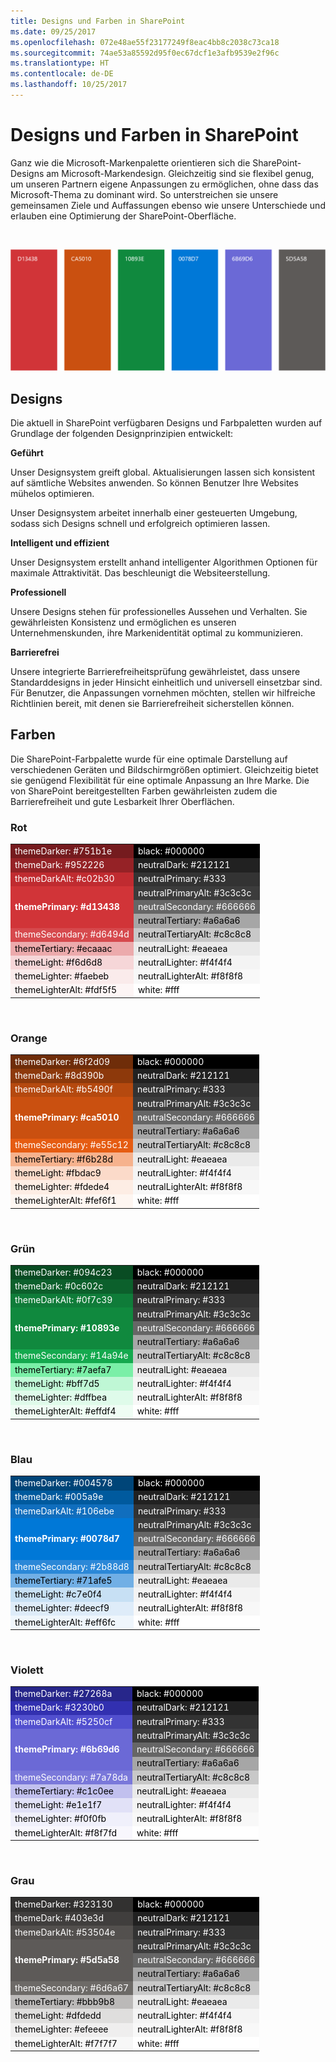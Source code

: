 ```yaml
---
title: Designs und Farben in SharePoint
ms.date: 09/25/2017
ms.openlocfilehash: 072e48ae55f23177249f8eac4bb8c2038c73ca18
ms.sourcegitcommit: 74ae53a85592d95f0ec67dcf1e3afb9539e2f96c
ms.translationtype: HT
ms.contentlocale: de-DE
ms.lasthandoff: 10/25/2017
---
```

# <a name="sharepoint-themes-and-colors"></a>Designs und Farben in SharePoint

Ganz wie die Microsoft-Markenpalette orientieren sich die SharePoint-Designs am Microsoft-Markendesign. Gleichzeitig sind sie flexibel genug, um unseren Partnern eigene Anpassungen zu ermöglichen, ohne dass das Microsoft-Thema zu dominant wird. So unterstreichen sie unsere gemeinsamen Ziele und Auffassungen ebenso wie unsere Unterschiede und erlauben eine Optimierung der SharePoint-Oberfläche.

<br/>

![SharePoint-Farbpalette: Rot (D13438), Orange (CA5010), Grün (10893E), Blau (0078D7), Lila (6B69D6) und Grau (5D5A5B) ](../images/design-theme-colors.png)

## <a name="themes"></a>Designs

Die aktuell in SharePoint verfügbaren Designs und Farbpaletten wurden auf Grundlage der folgenden Designprinzipien entwickelt:

**Geführt**

Unser Designsystem greift global. Aktualisierungen lassen sich konsistent auf sämtliche Websites anwenden. So können Benutzer Ihre Websites mühelos optimieren.

Unser Designsystem arbeitet innerhalb einer gesteuerten Umgebung, sodass sich Designs schnell und erfolgreich optimieren lassen.

**Intelligent und effizient**

Unser Designsystem erstellt anhand intelligenter Algorithmen Optionen für maximale Attraktivität. Das beschleunigt die Websiteerstellung.

**Professionell**

Unsere Designs stehen für professionelles Aussehen und Verhalten. Sie gewährleisten Konsistenz und ermöglichen es unseren Unternehmenskunden, ihre Markenidentität optimal zu kommunizieren.

**Barrierefrei**

Unsere integrierte Barrierefreiheitsprüfung gewährleistet, dass unsere Standarddesigns in jeder Hinsicht einheitlich und universell einsetzbar sind. Für Benutzer, die Anpassungen vornehmen möchten, stellen wir hilfreiche Richtlinien bereit, mit denen sie Barrierefreiheit sicherstellen können.

## <a name="colors"></a>Farben

Die SharePoint-Farbpalette wurde für eine optimale Darstellung auf verschiedenen Geräten und Bildschirmgrößen optimiert. Gleichzeitig bietet sie genügend Flexibilität für eine optimale Anpassung an Ihre Marke. Die von SharePoint bereitgestellten Farben gewährleisten zudem die Barrierefreiheit und gute Lesbarkeit Ihrer Oberflächen.

### <a name="red"></a>Rot

<table>
<tr>
<td style="color:white; background-color:#751b1e">themeDarker: #751b1e</td>
<td style="color:white; background-color:#000000">black: #000000</td>
</tr>
<tr>
<td style="color:white; background-color:#952226">themeDark: #952226</td>
<td style="color:white; background-color:#212121">neutralDark: #212121</td>
</tr>
<tr>
<td style="color:white; background-color:#c02b30">themeDarkAlt: #c02b30</td>
<td style="color:white; background-color:#333">neutralPrimary: #333</td>
</tr>
<tr>
<td rowspan="3" style="font-weight:bold; vertical-align:middle; color:white; background-color:#d13438">themePrimary: #d13438</td>
<td style="color:white; background-color:#3c3c3c">neutralPrimaryAlt: #3c3c3c</td>
</tr>
<tr>
<td style="color:white; background-color:#666666">neutralSecondary: #666666</td>
</tr>
<tr>
<td style="color:black; background-color:#a6a6a6">neutralTertiary: #a6a6a6</td>
</tr>
<tr>
<td style="color:white; background-color:#d6494d">themeSecondary: #d6494d</td>
<td style="color:black; background-color:#c8c8c8">neutralTertiaryAlt: #c8c8c8</td>
</tr>
<tr>
<td style="color:black; background-color:#ecaaac">themeTertiary: #ecaaac</td>
<td style="color:black; background-color:#eaeaea">neutralLight: #eaeaea</td>
</tr>
<tr>
<td style="color:black; background-color:#f6d6d8">themeLight: #f6d6d8</td>
<td style="color:black; background-color:#f4f4f4">neutralLighter: #f4f4f4</td></tr>
<tr>
<td style="color:black; background-color:#faebeb">themeLighter: #faebeb</td>
<td style="color:black; background-color:#f8f8f8">neutralLighterAlt: #f8f8f8</td>
</tr>
<tr>
<td style="color:black; background-color:#fdf5f5">themeLighterAlt: #fdf5f5</td>
<td style="color:black; background-color:#fff">white: #fff</td>
</tr>
</table>

<br/>

### <a name="orange"></a>Orange

<table>
<tr>
<td style="color:white; background-color:#6f2d09">themeDarker: #6f2d09</td>
<td style="color:white; background-color:#000000">black: #000000</td>
</tr>
<tr>
<td style="color:white; background-color:#8d390b">themeDark: #8d390b</td>
<td style="color:white; background-color:#212121">neutralDark: #212121</td>
</tr>
<tr>
<td style="color:white; background-color:#b5490f">themeDarkAlt: #b5490f</td>
<td style="color:white; background-color:#333">neutralPrimary: #333</td>
</tr>
<tr>
<td rowspan="3" style="font-weight:bold; vertical-align:middle; color:white; background-color:#ca5010">themePrimary: #ca5010</td>
<td style="color:white; background-color:#3c3c3c">neutralPrimaryAlt: #3c3c3c</td>
</tr>
<tr>
<td style="color:white; background-color:#666666">neutralSecondary: #666666</td>
</tr>
<tr>
<td style="color:black; background-color:#a6a6a6">neutralTertiary: #a6a6a6</td>
</tr>
<tr>
<td style="color:white; background-color:#e55c12">themeSecondary: #e55c12</td>
<td style="color:black; background-color:#c8c8c8">neutralTertiaryAlt: #c8c8c8</td>
</tr>
<tr>
<td style="color:black; background-color:#f6b28d">themeTertiary: #f6b28d</td>
<td style="color:black; background-color:#eaeaea">neutralLight: #eaeaea</td>
</tr>
<tr>
<td style="color:black; background-color:#fbdac9">themeLight: #fbdac9</td>
<td style="color:black; background-color:#f4f4f4">neutralLighter: #f4f4f4</td>
</tr>
<tr>
<td style="color:black; background-color:#fdede4">themeLighter: #fdede4</td>
<td style="color:black; background-color:#f8f8f8">neutralLighterAlt: #f8f8f8</td>
</tr>
<tr>
<td style="color:black; background-color:#fef6f1">themeLighterAlt: #fef6f1</td>
<td style="color:black; background-color:#fff">white: #fff</td>
</tr>
</table>

<br/>

### <a name="green"></a>Grün

<table>
<tr>
<td style="color:white; background-color:#094c23">themeDarker: #094c23</td>
<td style="color:white; background-color:#000000">black: #000000</td>
</tr>
<tr>
<td style="color:white; background-color:#0c602c">themeDark: #0c602c</td>
<td style="color:white; background-color:#212121">neutralDark: #212121</td>
</tr>
<tr>
<td style="color:white; background-color:#0f7c39">themeDarkAlt: #0f7c39</td>
<td style="color:white; background-color:#333">neutralPrimary: #333</td>
</tr>
<tr>
<td rowspan="3" style="font-weight:bold; vertical-align:middle; color:white; background-color:#10893e">themePrimary: #10893e</td>
<td style="color:white; background-color:#3c3c3c">neutralPrimaryAlt: #3c3c3c</td>
</tr>
<tr>
<td style="color:white; background-color:#666666">neutralSecondary: #666666</td>
</tr>
<tr>
<td style="color:black; background-color:#a6a6a6">neutralTertiary: #a6a6a6</td>
</tr>
<tr>
<td style="color:white; background-color:#14a94e">themeSecondary: #14a94e</td>
<td style="color:black; background-color:#c8c8c8">neutralTertiaryAlt: #c8c8c8</td>
</tr>
<tr>
<td style="color:black; background-color:#7aefa7">themeTertiary: #7aefa7</td>
<td style="color:black; background-color:#eaeaea">neutralLight: #eaeaea</td>
</tr>
<tr>
<td style="color:black; background-color:#bff7d5">themeLight: #bff7d5</td>
<td style="color:black; background-color:#f4f4f4">neutralLighter: #f4f4f4</td>
</tr>
<tr>
<td style="color:black; background-color:#dffbea">themeLighter: #dffbea</td>
<td style="color:black; background-color:#f8f8f8">neutralLighterAlt: #f8f8f8</td>
</tr>
<tr>
<td style="color:black; background-color:#effdf4">themeLighterAlt: #effdf4</td>
<td style="color:black; background-color:#fff">white: #fff</td>
</tr>
</table>

<br/>

### <a name="blue"></a>Blau

<table>
<tr>
<td style="color:white; background-color:#004578">themeDarker: #004578</td>
<td style="color:white; background-color:#000000">black: #000000</td>
</tr>
<tr>
<td style="color:white; background-color:#005a9e">themeDark: #005a9e</td>
<td style="color:white; background-color:#212121">neutralDark: #212121</td>
</tr>
<tr>
<td style="color:white; background-color:#106ebe">themeDarkAlt: #106ebe</td>
<td style="color:white; background-color:#333">neutralPrimary: #333</td>
</tr>
<tr>
<td rowspan="3" style="font-weight:bold; vertical-align:middle; color:white; background-color:#0078d7">themePrimary: #0078d7</td>
<td style="color:white; background-color:#3c3c3c">neutralPrimaryAlt: #3c3c3c</td>
</tr>
<tr>
<td style="color:white; background-color:#666666">neutralSecondary: #666666</td>
</tr>
<tr>
<td style="color:black; background-color:#a6a6a6">neutralTertiary: #a6a6a6</td>
</tr>
<tr>
<td style="color:white; background-color:#2b88d8">themeSecondary: #2b88d8</td>
<td style="color:black; background-color:#c8c8c8">neutralTertiaryAlt: #c8c8c8</td>
</tr>
<tr>
<td style="color:black; background-color:#71afe5">themeTertiary: #71afe5</td>
<td style="color:black; background-color:#eaeaea">neutralLight: #eaeaea</td>
</tr>
<tr>
<td style="color:black; background-color:#c7e0f4">themeLight: #c7e0f4</td>
<td style="color:black; background-color:#f4f4f4">neutralLighter: #f4f4f4</td>
</tr>
<tr>
<td style="color:black; background-color:#deecf9">themeLighter: #deecf9</td>
<td style="color:black; background-color:#f8f8f8">neutralLighterAlt: #f8f8f8</td>
</tr>
<tr>
<td style="color:black; background-color:#eff6fc">themeLighterAlt: #eff6fc</td>
<td style="color:black; background-color:#fff">white: #fff</td>
</tr>
</table>

<br/>

### <a name="purple"></a>Violett

<table>
<tr>
<td style="color:white; background-color:#27268a">themeDarker: #27268a</td>
<td style="color:white; background-color:#000000">black: #000000</td>
</tr>
<tr>
<td style="color:white; background-color:#3230b0">themeDark: #3230b0</td>
<td style="color:white; background-color:#212121">neutralDark: #212121</td>
</tr>
<tr>
<td style="color:white; background-color:#5250cf">themeDarkAlt: #5250cf</td>
<td style="color:white; background-color:#333">neutralPrimary: #333</td>
</tr>
<tr>
<td rowspan="3" style="font-weight:bold; vertical-align:middle; color:white; background-color:#6b69d6">themePrimary: #6b69d6</td>
<td style="color:white; background-color:#3c3c3c">neutralPrimaryAlt: #3c3c3c</td>
</tr>
<tr>
<td style="color:white; background-color:#666666">neutralSecondary: #666666</td>
</tr>
<tr>
<td style="color:black; background-color:#a6a6a6">neutralTertiary: #a6a6a6</td>
</tr>
<tr>
<td style="color:white; background-color:#7a78da">themeSecondary: #7a78da</td>
<td style="color:black; background-color:#c8c8c8">neutralTertiaryAlt: #c8c8c8</td>
</tr>
<tr>
<td style="color:black; background-color:#c1c0ee">themeTertiary: #c1c0ee</td>
<td style="color:black; background-color:#eaeaea">neutralLight: #eaeaea</td>
</tr>
<tr>
<td style="color:black; background-color:#e1e1f7">themeLight: #e1e1f7</td>
<td style="color:black; background-color:#f4f4f4">neutralLighter: #f4f4f4</td>
</tr>
<tr>
<td style="color:black; background-color:#f0f0fb">themeLighter: #f0f0fb</td>
<td style="color:black; background-color:#f8f8f8">neutralLighterAlt: #f8f8f8</td>
</tr>
<tr>
<td style="color:black; background-color:#f8f7fd">themeLighterAlt: #f8f7fd</td>
<td style="color:black; background-color:#fff">white: #fff</td>
</tr>
</table>

<br/>

### <a name="gray"></a>Grau

<table>
<tr>
<td style="color:white; background-color:#323130">themeDarker: #323130</td>
<td style="color:white; background-color:#000000">black: #000000</td>
</tr>
<tr>
<td style="color:white; background-color:#403e3d">themeDark: #403e3d</td>
<td style="color:white; background-color:#212121">neutralDark: #212121</td>
</tr>
<tr>
<td style="color:white; background-color:#53504e">themeDarkAlt: #53504e</td>
<td style="color:white; background-color:#333">neutralPrimary: #333</td>
</tr>
<tr>
<td rowspan="3" style="font-weight:bold; vertical-align:middle; color:white; background-color:#5d5a58">themePrimary: #5d5a58</td>
<td style="color:white; background-color:#3c3c3c">neutralPrimaryAlt: #3c3c3c</td>
</tr>
<tr>
<td style="color:white; background-color:#666666">neutralSecondary: #666666</td>
</tr>
<tr>
<td style="color:black; background-color:#a6a6a6">neutralTertiary: #a6a6a6</td>
</tr>
<tr>
<td style="color:white; background-color:#6d6a67">themeSecondary: #6d6a67</td>
<td style="color:black; background-color:#c8c8c8">neutralTertiaryAlt: #c8c8c8</td>
</tr>
<tr>
<td style="color:black; background-color:#bbb9b8">themeTertiary: #bbb9b8</td>
<td style="color:black; background-color:#eaeaea">neutralLight: #eaeaea</td>
</tr>
<tr>
<td style="color:black; background-color:#dfdedd">themeLight: #dfdedd</td>
<td style="color:black; background-color:#f4f4f4">neutralLighter: #f4f4f4</td>
</tr>
<tr>
<td style="color:black; background-color:#efeeee">themeLighter: #efeeee</td>
<td style="color:black; background-color:#f8f8f8">neutralLighterAlt: #f8f8f8</td>
</tr>
<tr>
<td style="color:black; background-color:#f7f7f7">themeLighterAlt: #f7f7f7</td>
<td style="color:black; background-color:#fff">white: #fff</td>
</tr>
</table>

<br/>

